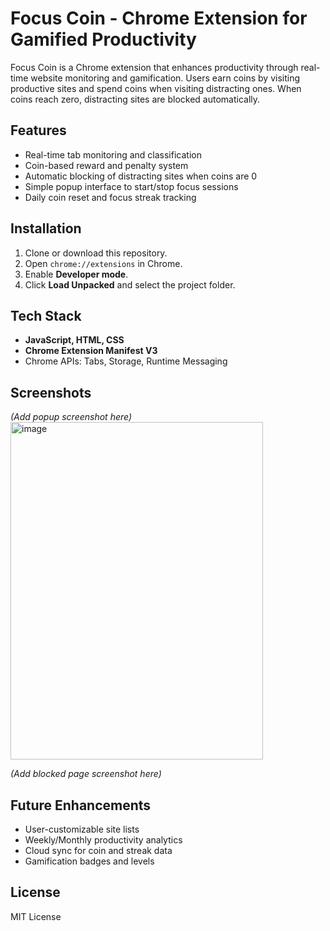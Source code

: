 # Focus Coin - Chrome Extension for Gamified Productivity

Focus Coin is a Chrome extension that enhances productivity through real-time website monitoring and gamification. 
Users earn coins by visiting productive sites and spend coins when visiting distracting ones. 
When coins reach zero, distracting sites are blocked automatically.

## Features
- Real-time tab monitoring and classification
- Coin-based reward and penalty system
- Automatic blocking of distracting sites when coins are 0
- Simple popup interface to start/stop focus sessions
- Daily coin reset and focus streak tracking

## Installation
1. Clone or download this repository.
2. Open `chrome://extensions` in Chrome.
3. Enable **Developer mode**.
4. Click **Load Unpacked** and select the project folder.

## Tech Stack
- **JavaScript, HTML, CSS**
- **Chrome Extension Manifest V3**
- Chrome APIs: Tabs, Storage, Runtime Messaging

## Screenshots
*(Add popup screenshot here)*  
<img width="404" height="540" alt="image" src="https://github.com/user-attachments/assets/e6e3130b-a784-4b83-952c-4e62cda262e9" />

*(Add blocked page screenshot here)*

## Future Enhancements
- User-customizable site lists
- Weekly/Monthly productivity analytics
- Cloud sync for coin and streak data
- Gamification badges and levels

## License
MIT License
